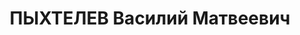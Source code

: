 ---
title: ПЫХТЕЛЕВ Василий Матвеевич
description: "1890 г. р., член партии с 1918 г., образование начальное, председатель\
  \ Кизеловского городского Совета \n  арестован 12.01.1937, осужден к 10 годам ИТЛ.\
  \ (ГОПАПО. Ф. 641/1. Оп. 1. Д. 12298)."
---
